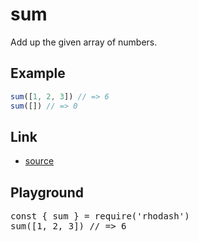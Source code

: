 <script setup>import RunKit from './components/RunKit.vue'</script>

# sum

Add up the given array of numbers.

## Example

```ts
sum([1, 2, 3]) // => 6
sum([]) // => 0
```

## Link

- [source](https://github.com/KoichiKiyokawa/rhodash/blob/main/src/sum.ts)

## Playground

<RunKit>
<pre>
const { sum } = require('rhodash')
sum([1, 2, 3]) // => 6
</pre>
</RunKit>
